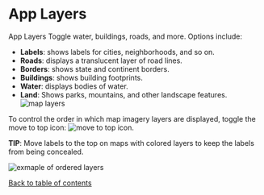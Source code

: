 # App Layers

App Layers
Toggle water, buildings, roads, and more. Options include: 
- __Labels__: shows labels for cities, neighborhoods, and so on. 
- __Roads__: displays a translucent layer of road lines.
- __Borders__: shows state and continent borders.
- __Buildings__: shows building footprints.
- __Water__: displays bodies of water.
- __Land__: Shows parks, mountains, and other landscape features.
![map layers](https://d1a3f4spazzrp4.cloudfront.net/kepler.gl/documentation/image18.png "map layers")

To control the order in which map imagery layers are displayed, toggle the move to top icon: ![move to top icon](https://d1a3f4spazzrp4.cloudfront.net/kepler.gl/documentation/image27.png "move to top icon").

__TIP__: Move labels to the top on maps with colored layers to keep the labels from being concealed.

![exmaple of ordered layers](https://d1a3f4spazzrp4.cloudfront.net/kepler.gl/documentation/image40.png "exmaple of ordered layers")

[Back to table of contents](../a-introduction.md)
